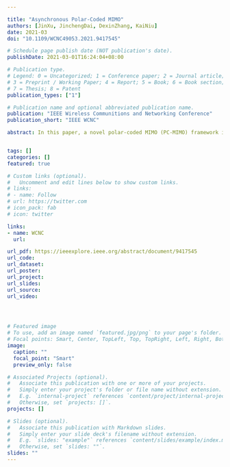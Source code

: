```yaml
---

title: "Asynchronous Polar-Coded MIMO"
authors: [JinXu, JinchengDai, DexinZhang, KaiNiu]
date: 2021-03
doi: "10.1109/WCNC49053.2021.9417545"

# Schedule page publish date (NOT publication's date).
publishDate: 2021-03-01T16:24:04+08:00

# Publication type.
# Legend: 0 = Uncategorized; 1 = Conference paper; 2 = Journal article;
# 3 = Preprint / Working Paper; 4 = Report; 5 = Book; 6 = Book section;
# 7 = Thesis; 8 = Patent
publication_types: ["1"]

# Publication name and optional abbreviated publication name.
publication: "IEEE Wireless Communitions and Networking Conference"
publication_short: "IEEE WCNC"

abstract: In this paper, a novel polar-coded MIMO (PC-MIMO) framework is proposed to enhance the system polar-ization effect so that the transmission reliability is improved. The key idea is asynchronously transmitting coded bits within one block and then spatially coupling multiple blocks by joint antenna mapping. This consequently leads to the enhancement of the polarization diversity among antenna subchannels under finite block length. Combining with binary polar coding, the gain achieved by the antenna subchannel polarization is finally propagated to bit polarized channels. The proposed asynchronous PC-MIMO is proved to be capacity-achieving under infinite block length and to realize performance gain with respect to synchronous PC-MIMO under finite block length.


tags: []
categories: []
featured: true

# Custom links (optional).
#   Uncomment and edit lines below to show custom links.
# links:
# - name: Follow
# url: https://twitter.com
# icon_pack: fab
# icon: twitter

links:
- name: WCNC
  url: 

url_pdf: https://ieeexplore.ieee.org/abstract/document/9417545
url_code: 
url_dataset:
url_poster:
url_project: 
url_slides:
url_source: 
url_video:




# Featured image
# To use, add an image named `featured.jpg/png` to your page's folder. 
# Focal points: Smart, Center, TopLeft, Top, TopRight, Left, Right, BottomLeft, Bottom, BottomRight.
image:
  caption: ""
  focal_point: "Smart"
  preview_only: false

# Associated Projects (optional).
#   Associate this publication with one or more of your projects.
#   Simply enter your project's folder or file name without extension.
#   E.g. `internal-project` references `content/project/internal-project/index.md`.
#   Otherwise, set `projects: []`.
projects: []

# Slides (optional).
#   Associate this publication with Markdown slides.
#   Simply enter your slide deck's filename without extension.
#   E.g. `slides: "example"` references `content/slides/example/index.md`.
#   Otherwise, set `slides: ""`.
slides: ""
---
```

